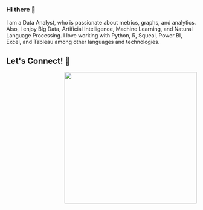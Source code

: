 ### Hi there 👋

I am a Data Analyst, who is passionate about metrics, 
graphs, and analytics.
Also, I enjoy Big Data, Artificial 
Intelligence, Machine Learning, and 
Natural Language Processing.
I love working with Python, R, Squeal,
Power BI, Excel, and Tableau among other 
languages and technologies.

## Let's Connect! 🤝

<img src ="https://github.com/NurcanCetinbas/NurcanCetinbas/blob/d04b83cf2422e9efe8eff0f6340ee48fe13078aa/Screen%20Shot%202023-01-05%20at%203.58.07%20PM.png" width="350" height="auto" align="right">

